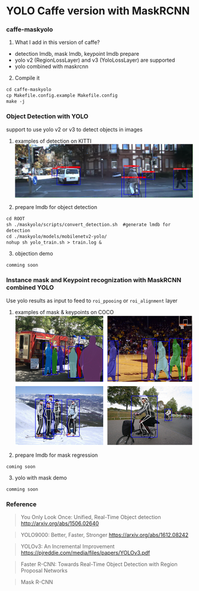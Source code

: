 # YOLO Caffe version with MaskRCNN

### caffe-maskyolo
1. What I add in this version of caffe?
  * detection lmdb, mask lmdb, keypoint lmdb prepare
  * yolo v2 (RegionLossLayer) and v3 (YoloLossLayer) are supported
  * yolo combined with maskrcnn 

2. Compile it
```
cd caffe-maskyolo
cp Makefile.config.example Makefile.config
make -j
```

### Object Detection with YOLO
support to use yolo v2 or v3 to detect objects in images
1. examples of detection on KITTI
![](assets/detection1.png)

2. prepare lmdb for object detection 
```
cd ROOT
sh ./maskyolo/scripts/convert_detection.sh  #generate lmdb for detection
cd ./maskyolo/models/mobilenetv2-yolo/
nohup sh yolo_train.sh > train.log &
```

3. objection demo
```
comming soon
```


### Instance mask and Keypoint recognization with MaskRCNN combined YOLO

Use yolo results as input to feed to `roi_ppooing` or `roi_alignment` layer 
1. examples of mask & keypoints on COCO
![](assets/mask_keypoints.png)

2. prepare lmdb for mask regression
```
coming soon
```

3. yolo with mask demo
```
comming soon
```

### Reference

> You Only Look Once: Unified, Real-Time Object detection http://arxiv.org/abs/1506.02640

> YOLO9000: Better, Faster, Stronger https://arxiv.org/abs/1612.08242

> YOLOv3: An Incremental Improvement https://pjreddie.com/media/files/papers/YOLOv3.pdf

> Faster R-CNN: Towards Real-Time Object Detection with Region Proposal Networks

> Mask R-CNN 

